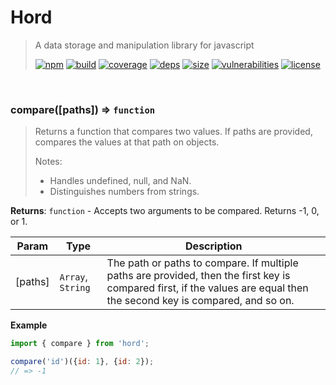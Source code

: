 # Hord

> A data storage and manipulation library for javascript
>
> [![npm][npm]][npm-url]
[![build][build]][build-url]
[![coverage][coverage]][coverage-url]
[![deps][deps]][deps-url]
[![size][size]][size-url]
[![vulnerabilities][vulnerabilities]][vulnerabilities-url]
[![license][license]][license-url]


<br><a name="compare"></a>

### compare([paths]) ⇒ <code>function</code>
> Returns a function that compares two values. If paths are provided, compares the values at that path on objects.> > Notes:> - Handles undefined, null, and NaN.> - Distinguishes numbers from strings.

**Returns**: <code>function</code> - Accepts two arguments to be compared. Returns -1, 0, or 1.  

| Param | Type | Description |
| --- | --- | --- |
| [paths] | <code>Array</code>, <code>String</code> | The path or paths to compare. If multiple paths are provided, then the first key is compared first, if the values are equal then the second key is compared, and so on. |

**Example**  
``` javascriptimport { compare } from 'hord';compare('id')({id: 1}, {id: 2});// => -1```

[npm]: https://img.shields.io/npm/v/hord.svg
[npm-url]: https://npmjs.com/package/hord
[build]: https://travis-ci.org/DarrenPaulWright/hord.svg?branch&#x3D;master
[build-url]: https://travis-ci.org/DarrenPaulWright/hord
[coverage]: https://coveralls.io/repos/github/DarrenPaulWright/hord/badge.svg?branch&#x3D;master
[coverage-url]: https://coveralls.io/github/DarrenPaulWright/hord?branch&#x3D;master
[deps]: https://david-dm.org/darrenpaulwright/hord.svg
[deps-url]: https://david-dm.org/darrenpaulwright/hord
[size]: https://packagephobia.now.sh/badge?p&#x3D;hord
[size-url]: https://packagephobia.now.sh/result?p&#x3D;hord
[vulnerabilities]: https://snyk.io/test/github/DarrenPaulWright/hord/badge.svg?targetFile&#x3D;package.json
[vulnerabilities-url]: https://snyk.io/test/github/DarrenPaulWright/hord?targetFile&#x3D;package.json
[license]: https://img.shields.io/github/license/DarrenPaulWright/hord.svg
[license-url]: https://npmjs.com/package/hord/LICENSE.md
